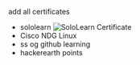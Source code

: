 add all certificates
* sololearn
![SoloLearn Certificate](https://github.com/LTTS_Github/M1_OnlineCalendar_App/0_Certificates/SoloLearn_Certificate.png)
* Cisco NDG Linux
* ss og github learning
* hackerearth points